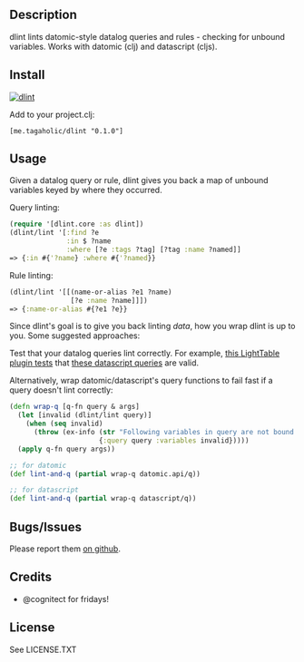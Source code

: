 ## Description

dlint lints datomic-style datalog queries and rules - checking for unbound variables. Works with datomic (clj) and datascript (cljs).

## Install

[![dlint](http://clojars.org/me.tagaholic/dlint/latest-version.svg)](http://clojars.org/me.tagaholic/dlint)

Add to your project.clj:

    [me.tagaholic/dlint "0.1.0"]

## Usage

Given a datalog query or rule, dlint gives you back a map of unbound variables keyed
by where they occurred.

Query linting:

```clj
(require '[dlint.core :as dlint])
(dlint/lint '[:find ?e
              :in $ ?name
              :where [?e :tags ?tag] [?tag :name ?named]]
=> {:in #{'?name} :where #{'?named}}
```

Rule linting:

```clj
(dlint/lint '[[(name-or-alias ?e1 ?name)
               [?e :name ?name]]])
=> {:name-or-alias #{?e1 ?e}}
```

Since dlint's goal is to give you back linting _data_, how you wrap dlint is up to you. Some suggested approaches:

Test that your datalog queries lint correctly.
For example, [this LightTable plugin tests](https://github.com/cldwalker/kukui/blob/ea15ddfa1a0c9b6e63af7398fcfe3d35cd535341/test/lt/plugins/kukui/db_test.cljs#L7-L13) that [these datascript queries](https://github.com/cldwalker/kukui/blob/ea15ddfa1a0c9b6e63af7398fcfe3d35cd535341/src/lt/plugins/kukui/db.cljs#L43-L102) are valid.

Alternatively, wrap datomic/datascript's query functions to fail fast if
a query doesn't lint correctly:

```clj
(defn wrap-q [q-fn query & args]
  (let [invalid (dlint/lint query)]
    (when (seq invalid)
      (throw (ex-info (str "Following variables in query are not bound: " invalid)
                      {:query query :variables invalid}))))
  (apply q-fn query args))

;; for datomic
(def lint-and-q (partial wrap-q datomic.api/q))

;; for datascript
(def lint-and-q (partial wrap-q datascript/q))
```

## Bugs/Issues

Please report them [on github](http://github.com/cldwalker/dlint/issues).

## Credits

* @cognitect for fridays!

## License

See LICENSE.TXT
